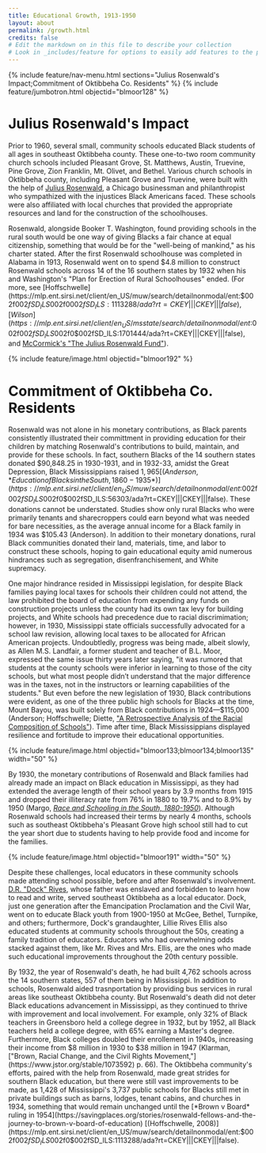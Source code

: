 ```yaml
---
title: Educational Growth, 1913-1950
layout: about
permalink: /growth.html
credits: false
# Edit the markdown on in this file to describe your collection
# Look in _includes/feature for options to easily add features to the page
---
```


{% include feature/nav-menu.html sections="Julius Rosenwald's Impact;Commitment of Oktibbeha Co. Residents" %}
{% include feature/jumbotron.html objectid="blmoor128" %}

# Julius Rosenwald's Impact

Prior to 1960, several small, community schools educated Black students of all ages in southeast Oktibbeha county. These one-to-two room community church schools included Pleasant Grove, St. Matthews, Austin, Truevine, Pine Grove, Zion Franklin, Mt. Olivet, and Bethel. Various church schools in Oktibbeha county, including Pleasant Grove and Truevine, were built with the help of [Julius Rosenwald](https://www.philanthropyroundtable.org/hall-of-fame/julius-rosenwald/), a Chicago businessman and philanthropist who sympathized with the injustices Black Americans faced. These schools were also affiliated with local churches that provided the appropriate resources and land for the construction of the schoolhouses. 

Rosenwald, alongside Booker T. Washington, found providing schools in the rural south would be one way of giving Blacks a fair chance at equal citizenship, something that would be for the "well-being of mankind," as his charter stated. After the first Rosenwald schoolhouse was completed in Alabama in 1913, Rosenwald went on to spend $4.8 million to construct Rosenwald schools across 14 of the 16 southern states by 1932 when his and Washington's "Plan for Erection of Rural Schoolhouses" ended. (For more, see [Hoffschwelle](https://mlp.ent.sirsi.net/client/en_US/muw/search/detailnonmodal/ent:$002f$002fSD_ILS$002f0$002fSD_ILS:1113288/ada?rt=CKEY|||CKEY|||false), [Wilson](https://mlp.ent.sirsi.net/client/en_US/msstate/search/detailnonmodal/ent:$002f$002fSD_ILS$002f0$002fSD_ILS:1701444/ada?rt=CKEY|||CKEY|||false), and [McCormick's "The Julius Rosenwald Fund"](https://doi.org/10.2307/2292184)).

{% include feature/image.html objectid="blmoor192" %}

# Commitment of Oktibbeha Co. Residents

Rosenwald was not alone in his monetary contributions, as Black parents consistently illustrated their committment in providing education for their children by matching Rosenwald's contributions to build, maintain, and provide for these schools. In fact, southern Blacks of the 14 southern states donated $90,848.25 in 1930-1931, and in 1932-33, amidst the Great Depression, Black Mississippians raised $1,965 [(Anderson, *Education of Blacks in the South, 1860-1935*)](https://mlp.ent.sirsi.net/client/en_US/muw/search/detailnonmodal/ent:$002f$002fSD_ILS$002f0$002fSD_ILS:56303/ada?rt=CKEY|||CKEY|||false). These donations cannot be understated.  Studies show only rural Blacks who were primarily tenants and sharecroppers could earn beyond what was needed for bare necessities, as the average annual income for a Black family in 1934 was $105.43 (Anderson). In addition to their monetary donations, rural Black communities donated their land, materials, time, and labor to construct these schools, hoping to gain educational equity amid numerous hindrances such as segregation, disenfranchisement, and White supremacy.  

One major hindrance resided in Mississippi legislation, for despite Black families paying local taxes for schools their children could not attend, the law prohibited the board of education from expending any funds on construction projects unless the county had its own tax levy for building projects, and  White schools had precedence due to racial discrimimation; however, in 1930, Mississippi state officials successfully advocated for a school law revision, allowing local taxes to be allocated for African American projects. Undoubtledly, progress was being made, albeit slowly, as Allen M.S. Landfair, a former student and teacher of B.L. Moor, expressed the same issue thirty years later saying, "it was rumored that students at the county schools were inferior in learning to those of the city schools, but what most people didn’t understand that the major difference was in the taxes, not in the instructors or learning capabilities of the students." But even before the new legislation of 1930, Black contributions were evident, as one of the three public high schools for Blacks at the time, Mount Bayou, was built solely from Black contributions in 1924—$115,000 (Anderson; Hoffschwelle; Diette, ["A Retrospective Analysis of the Racial Composition of Schools"](https://doi.org/10.7758/rsf.2021.7.1.10)). Time after time, Black Mississippians displayed resilience and fortitude to improve their educational opportunities.
 
 {% include feature/image.html objectid="blmoor133;blmoor134;blmoor135" width="50" %}

By 1930, the monetary contributions of Rosenwald and Black families had already made an impact on Black education in Mississippi, as they had extended the average length of their school years by 3.9 months from 1915 and dropped their illiteracy rate from 76% in 1880 to 19.7% and to 8.9% by 1950 (Margo, [*Race and Schooling in the South, 1880-1950*](https://mlp.ent.sirsi.net/client/en_US/msstate/search/detailnonmodal/ent:$002f$002fSD_ILS$002f0$002fSD_ILS:412522/ada?rt=CKEY|||CKEY|||false)). Although Rosenwald schools had increased their terms by nearly 4 months, schools such as southeast Oktibbeha's Pleasant Grove high school still had to cut the year short due to students having to help provide food and income for the families.

{% include feature/image.html objectid="blmoor191" width="50" %}

Despite these challenges, local educators in these community schools made attending school possible, before and after Rosenwald's involvement. [D.R. "Dock" Rives](/educators.html), whose father was enslaved and forbidden to learn how to read and write, served southeast Oktibbeha as a local educator. Dock, just one generation after the Emancipation Proclamation and the Civil War, went on to educate Black youth from 1900-1950 at McGee, Bethel, Turnpike, and others; furthermore, Dock's grandaughter, Lillie Rives Ellis<!--link to page?--> also educated students at community schools throughout the 50s, creating a family tradition of educators. Educators who had overwhelming odds stacked against them, like Mr. Rives and Mrs. Ellis, are the ones who made such educational improvements throughout the 20th century possible. 

By 1932, the year of Rosenwald's death, he had built 4,762 schools across the 14 southern states, 557 of them being in Mississippi. In addition to schools, Rosenwald aided trasnportation by providing bus services in rural areas like southeast Oktibbeha county. But Rosenwald's death did not deter Black educations advancement in Mississippi, as they continued to thrive with improvement and local involvement. For example, only 32% of Black teachers in Greensboro held a college degree in 1932, but by 1952, all Black teachers held a college degree, with 65% earning a Master's degree. Furthermore, Black colleges doubled their enrollement in 1940s, increasing their income from $8 million in 1930 to $38 million in 1947 (Klarman, ["Brown, Racial Change, and the Civil Rights Movement,"](https://www.jstor.org/stable/1073592) p. 66). The Oktibbeha community's efforts, paired with the help from Rosenwald, made great strides for southern Black education, but there were still vast improvements to be made, as 1,428 of Mississippi's 3,737 public schools for Blacks still met in private buildings such as barns, lodges, tenant cabins, and churches in 1934, something that would remain unchanged until the [*Brown v Board* ruling in 1954](https://savingplaces.org/stories/rosenwald-fellows-and-the-journey-to-brown-v-board-of-education) [(Hoffschwelle, 2008)](https://mlp.ent.sirsi.net/client/en_US/muw/search/detailnonmodal/ent:$002f$002fSD_ILS$002f0$002fSD_ILS:1113288/ada?rt=CKEY|||CKEY|||false).   




